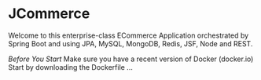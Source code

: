 # JCommerce
Welcome to this enterprise-class ECommerce Application orchestrated by Spring Boot and using JPA, MySQL, MongoDB, Redis, JSF, Node and REST.

*Before You Start*
Make sure you have a recent version of Docker (docker.io)
Start by downloading the Dockerfile
...
